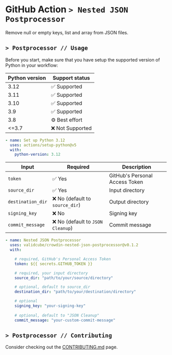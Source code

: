 # GitHub Action `> Nested JSON Postprocessor`

Remove null or empty keys, list and array from JSON files.

## `> Postprocessor // Usage`

Before you start, make sure that you have setup the supported version of Python in your workflow:

| Python version | Support status   |
| -------------- | ---------------- |
| 3.12           | ✅ Supported     |
| 3.11           | ✅ Supported     |
| 3.10           | ✅ Supported     |
| 3.9            | ✅ Supported     |
| 3.8            | ⚙️ Best effort   |
| <=3.7          | ❌ Not Supported |

```yml
- name: Set up Python 3.12
  uses: actions/setup-python@v5
  with:
    python-version: 3.12
```

| Input             | Required                          | Description                    |
| ----------------- | --------------------------------- | ------------------------------ |
| `token`           | ✅ Yes                            | GitHub's Personal Access Token |
| `source_dir`      | ✅ Yes                            | Input directory                |
| `destination_dir` | ❌ No (default to `source_dir`)   | Output directory               |
| `signing_key`     | ❌ No                             | Signing key                    |
| `commit_message`  | ❌ No (default to `JSON Cleanup`) | Commit message                 |

```yml
- name: Nested JSON Postprocessor
  uses: validcube/crowdin-nested-json-postprocessor@v0.1.2
  with:

    # required, GitHub's Personal Access Token
    token: ${{ secrets.GITHUB_TOKEN }}

    # required, your input directory
    source_dir: "path/to/your/source/directory"

    # optional, default to source_dir
    destination_dir: "path/to/your/destination/directory"

    # optional
    signing_key: "your-signing-key"
    
    # optional, default to "JSON Cleanup"
    commit_message: "your-custom-commit-message"
```

## `> Postprocessor // Contributing`

Consider checking out the [CONTRIBUTING.md](CONTRIBUTING.md) page.
